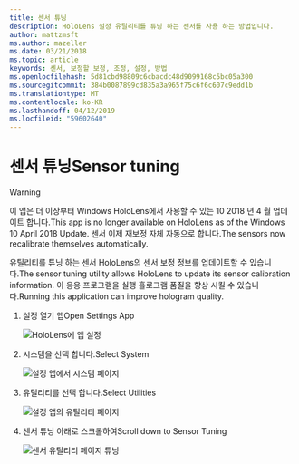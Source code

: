 ```yaml
---
title: 센서 튜닝
description: HoloLens 설정 유틸리티를 튜닝 하는 센서를 사용 하는 방법입니다.
author: mattzmsft
ms.author: mazeller
ms.date: 03/21/2018
ms.topic: article
keywords: 센서, 보정할 보정, 조정, 설정, 방법
ms.openlocfilehash: 5d81cbd98809c6cbacdc48d9099168c5bc05a300
ms.sourcegitcommit: 384b0087899cd835a3a965f75c6f6c607c9edd1b
ms.translationtype: MT
ms.contentlocale: ko-KR
ms.lasthandoff: 04/12/2019
ms.locfileid: "59602640"
---
```

# <a name="sensor-tuning"></a><span data-ttu-id="1dc0e-104">센서 튜닝</span><span class="sxs-lookup"><span data-stu-id="1dc0e-104">Sensor tuning</span></span>

>[!WARNING]
><span data-ttu-id="1dc0e-105">이 앱은 더 이상부터 Windows HoloLens에서 사용할 수 있는 10 2018 년 4 월 업데이트 합니다.</span><span class="sxs-lookup"><span data-stu-id="1dc0e-105">This app is no longer available on HoloLens as of the Windows 10 April 2018 Update.</span></span> <span data-ttu-id="1dc0e-106">센서 이제 재보정 자체 자동으로 합니다.</span><span class="sxs-lookup"><span data-stu-id="1dc0e-106">The sensors now recalibrate themselves automatically.</span></span> 

<span data-ttu-id="1dc0e-107">유틸리티를 튜닝 하는 센서 HoloLens의 센서 보정 정보를 업데이트할 수 있습니다.</span><span class="sxs-lookup"><span data-stu-id="1dc0e-107">The sensor tuning utility allows HoloLens to update its sensor calibration information.</span></span> <span data-ttu-id="1dc0e-108">이 응용 프로그램을 실행 홀로그램 품질을 향상 시킬 수 있습니다.</span><span class="sxs-lookup"><span data-stu-id="1dc0e-108">Running this application can improve hologram quality.</span></span>

1. <span data-ttu-id="1dc0e-109">설정 열기 앱</span><span class="sxs-lookup"><span data-stu-id="1dc0e-109">Open Settings App</span></span>

   ![HoloLens에 앱 설정](images/settingssensortuning-500px.png)
  
2. <span data-ttu-id="1dc0e-111">시스템을 선택 합니다.</span><span class="sxs-lookup"><span data-stu-id="1dc0e-111">Select System</span></span>

   ![설정 앱에서 시스템 페이지](images/systemsensortuning-500px.png)
  
3. <span data-ttu-id="1dc0e-113">유틸리티를 선택 합니다.</span><span class="sxs-lookup"><span data-stu-id="1dc0e-113">Select Utilities</span></span>

   ![설정 앱의 유틸리티 페이지](images/utilitiessensortuning-500px.png)
  
4. <span data-ttu-id="1dc0e-115">센서 튜닝 아래로 스크롤하여</span><span class="sxs-lookup"><span data-stu-id="1dc0e-115">Scroll down to Sensor Tuning</span></span>

   ![센서 유틸리티 페이지 튜닝](images/sensortuningsettingsapp-500px.png)
